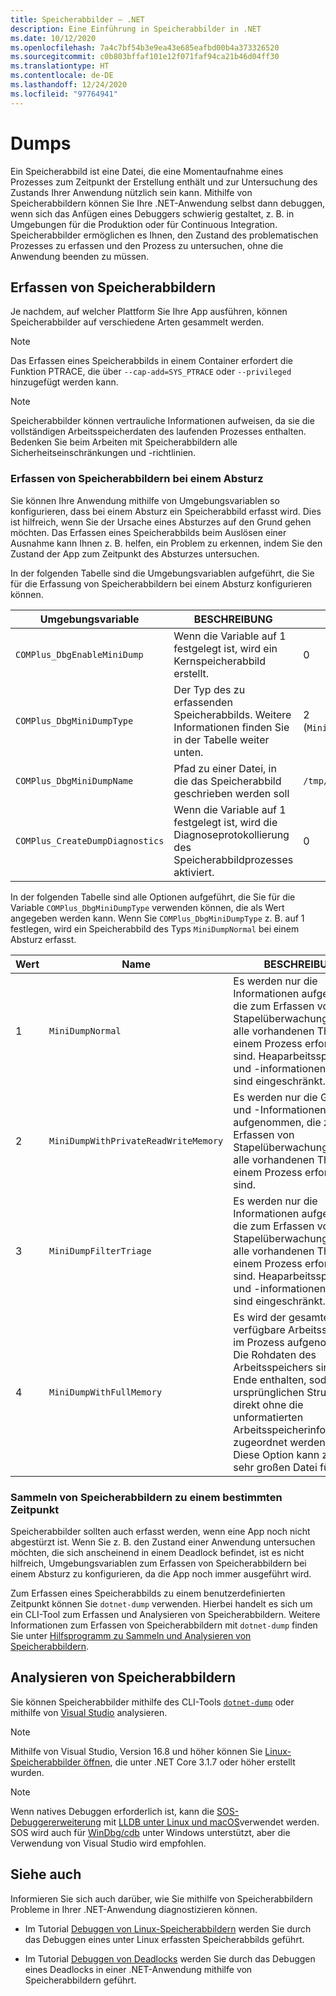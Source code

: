 ```yaml
---
title: Speicherabbilder – .NET
description: Eine Einführung in Speicherabbilder in .NET
ms.date: 10/12/2020
ms.openlocfilehash: 7a4c7bf54b3e9ea43e685eafbd00b4a373326520
ms.sourcegitcommit: c0b803bffaf101e12f071faf94ca21b46d04ff30
ms.translationtype: HT
ms.contentlocale: de-DE
ms.lasthandoff: 12/24/2020
ms.locfileid: "97764941"
---
```

# <a name="dumps"></a>Dumps

Ein Speicherabbild ist eine Datei, die eine Momentaufnahme eines Prozesses zum Zeitpunkt der Erstellung enthält und zur Untersuchung des Zustands Ihrer Anwendung nützlich sein kann. Mithilfe von Speicherabbildern können Sie Ihre .NET-Anwendung selbst dann debuggen, wenn sich das Anfügen eines Debuggers schwierig gestaltet, z. B. in Umgebungen für die Produktion oder für Continuous Integration. Speicherabbilder ermöglichen es Ihnen, den Zustand des problematischen Prozesses zu erfassen und den Prozess zu untersuchen, ohne die Anwendung beenden zu müssen.

## <a name="collect-dumps"></a>Erfassen von Speicherabbildern

Je nachdem, auf welcher Plattform Sie Ihre App ausführen, können Speicherabbilder auf verschiedene Arten gesammelt werden.

> [!NOTE]
> Das Erfassen eines Speicherabbilds in einem Container erfordert die Funktion PTRACE, die über `--cap-add=SYS_PTRACE` oder `--privileged` hinzugefügt werden kann.

> [!NOTE]
> Speicherabbilder können vertrauliche Informationen aufweisen, da sie die vollständigen Arbeitsspeicherdaten des laufenden Prozesses enthalten. Bedenken Sie beim Arbeiten mit Speicherabbildern alle Sicherheitseinschränkungen und -richtlinien.

### <a name="collecting-dumps-on-crash"></a>Erfassen von Speicherabbildern bei einem Absturz

Sie können Ihre Anwendung mithilfe von Umgebungsvariablen so konfigurieren, dass bei einem Absturz ein Speicherabbild erfasst wird. Dies ist hilfreich, wenn Sie der Ursache eines Absturzes auf den Grund gehen möchten. Das Erfassen eines Speicherabbilds beim Auslösen einer Ausnahme kann Ihnen z. B. helfen, ein Problem zu erkennen, indem Sie den Zustand der App zum Zeitpunkt des Absturzes untersuchen.

In der folgenden Tabelle sind die Umgebungsvariablen aufgeführt, die Sie für die Erfassung von Speicherabbildern bei einem Absturz konfigurieren können.

|Umgebungsvariable|BESCHREIBUNG|Standardwert|
|-------|---------|---|
|`COMPlus_DbgEnableMiniDump`|Wenn die Variable auf 1 festgelegt ist, wird ein Kernspeicherabbild erstellt.|0|
|`COMPlus_DbgMiniDumpType`|Der Typ des zu erfassenden Speicherabbilds. Weitere Informationen finden Sie in der Tabelle weiter unten.|2 (`MiniDumpWithPrivateReadWriteMemory`)|
|`COMPlus_DbgMiniDumpName`|Pfad zu einer Datei, in die das Speicherabbild geschrieben werden soll|`/tmp/coredump.<pid>`|
|`COMPlus_CreateDumpDiagnostics`|Wenn die Variable auf 1 festgelegt ist, wird die Diagnoseprotokollierung des Speicherabbildprozesses aktiviert.|0|

In der folgenden Tabelle sind alle Optionen aufgeführt, die Sie für die Variable `COMPlus_DbgMiniDumpType` verwenden können, die als Wert angegeben werden kann. Wenn Sie `COMPlus_DbgMiniDumpType` z. B. auf 1 festlegen, wird ein Speicherabbild des Typs `MiniDumpNormal` bei einem Absturz erfasst.

|Wert|Name|BESCHREIBUNG|
|-----|----|-----------|
|1|`MiniDumpNormal`|Es werden nur die Informationen aufgenommen, die zum Erfassen von Stapelüberwachungen für alle vorhandenen Threads in einem Prozess erforderlich sind. Heaparbeitsspeicher und -informationen der GC sind eingeschränkt.|
|2|`MiniDumpWithPrivateReadWriteMemory`|Es werden nur die GC-Heaps und -Informationen aufgenommen, die zum Erfassen von Stapelüberwachungen für alle vorhandenen Threads in einem Prozess erforderlich sind.|
|3|`MiniDumpFilterTriage`|Es werden nur die Informationen aufgenommen, die zum Erfassen von Stapelüberwachungen für alle vorhandenen Threads in einem Prozess erforderlich sind. Heaparbeitsspeicher und -informationen der GC sind eingeschränkt.|
|4|`MiniDumpWithFullMemory`|Es wird der gesamte verfügbare Arbeitsspeicher im Prozess aufgenommen. Die Rohdaten des Arbeitsspeichers sind am Ende enthalten, sodass die ursprünglichen Strukturen direkt ohne die unformatierten Arbeitsspeicherinformationen zugeordnet werden können. Diese Option kann zu einer sehr großen Datei führen.|

### <a name="collecting-dumps-at-specific-point-in-time"></a>Sammeln von Speicherabbildern zu einem bestimmten Zeitpunkt

Speicherabbilder sollten auch erfasst werden, wenn eine App noch nicht abgestürzt ist. Wenn Sie z. B. den Zustand einer Anwendung untersuchen möchten, die sich anscheinend in einem Deadlock befindet, ist es nicht hilfreich, Umgebungsvariablen zum Erfassen von Speicherabbildern bei einem Absturz zu konfigurieren, da die App noch immer ausgeführt wird.

Zum Erfassen eines Speicherabbilds zu einem benutzerdefinierten Zeitpunkt können Sie `dotnet-dump` verwenden. Hierbei handelt es sich um ein CLI-Tool zum Erfassen und Analysieren von Speicherabbildern. Weitere Informationen zum Erfassen von Speicherabbildern mit `dotnet-dump` finden Sie unter [Hilfsprogramm zu Sammeln und Analysieren von Speicherabbildern](dotnet-dump.md).

## <a name="analyze-dumps"></a>Analysieren von Speicherabbildern

Sie können Speicherabbilder mithilfe des CLI-Tools [`dotnet-dump`](dotnet-dump.md) oder mithilfe von [Visual Studio](https://docs.microsoft.com/visualstudio/debugger/using-dump-files) analysieren.

> [!NOTE]
> Mithilfe von Visual Studio, Version 16.8 und höher können Sie [Linux-Speicherabbilder öffnen](https://devblogs.microsoft.com/visualstudio/linux-managed-memory-dump-debugging/), die unter .NET Core 3.1.7 oder höher erstellt wurden.  

> [!NOTE]
> Wenn natives Debuggen erforderlich ist, kann die [SOS-Debuggererweiterung](sos-debugging-extension.md) mit [LLDB unter Linux und macOS](debug-linux-dumps.md#analyze-dumps-on-linux)verwendet werden. SOS wird auch für [WinDbg/cdb](/windows-hardware/drivers/debugger/debugger-download-tools) unter Windows unterstützt, aber die Verwendung von Visual Studio wird empfohlen.

## <a name="see-also"></a>Siehe auch

Informieren Sie sich auch darüber, wie Sie mithilfe von Speicherabbildern Probleme in Ihrer .NET-Anwendung diagnostizieren können.

* Im Tutorial [Debuggen von Linux-Speicherabbildern](debug-linux-dumps.md) werden Sie durch das Debuggen eines unter Linux erfassten Speicherabbilds geführt.

* Im Tutorial [Debuggen von Deadlocks](debug-deadlock.md) werden Sie durch das Debuggen eines Deadlocks in einer .NET-Anwendung mithilfe von Speicherabbildern geführt.
